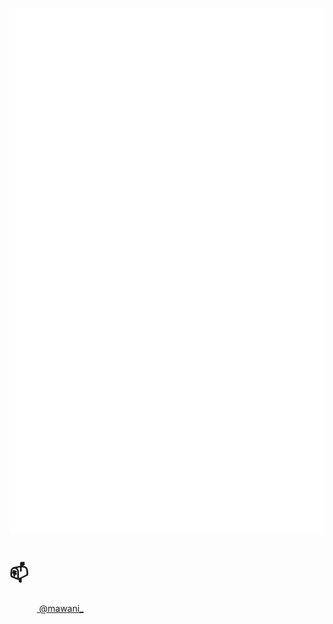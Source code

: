 ![Metrics](https://raw.githubusercontent.com/parkmawani/parkmawani/cdcb79ae76bd5a6cc0ab508a7771675408c1c7a2/github-metrics.svg)

<h1>📫</h1>
&nbsp;&nbsp;&nbsp;&nbsp;&nbsp;&nbsp;
<a href="https://discord.com/users/318031021847216129">
<img src="https://discord.com/assets/favicon.ico" width="16" height="16" align="center"> @mawani_</a><br>
